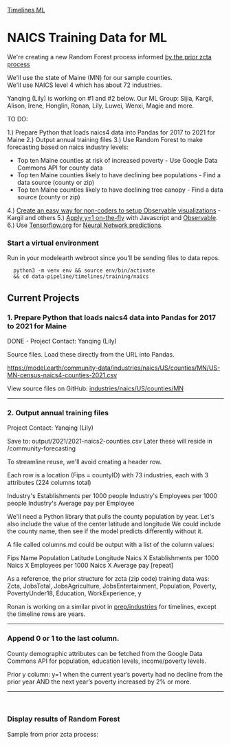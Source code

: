[Timelines ML](../../)

# NAICS Training Data for ML

We're creating a new Random Forest process informed [by the prior zcta process](../../prep/all)

We'll use the state of Maine (MN) for our sample counties.  
We'll use NAICS level 4 which has about 72 industries.

Yanqing (Lily) is working on #1 and #2 below.
Our ML Group: Sijia, Kargil, Alison, Irene, Honglin, Ronan, Lily, Luwei, Wenxi, Magie and more.

TO DO:

1.) Prepare Python that loads naics4 data into Pandas for 2017 to 2021 for Maine
2.) Output annual training files
3.) Use Random Forest to make forecasting based on naics industry levels:
- Top ten Maine counties at risk of increased poverty - Use Google Data Commons API for county data
- Top ten Maine counties likely to have declining bee populations - Find a data source (county or zip)
- Top ten Maine counties likely to have declining tree canopy - Find a data source (county or zip)

4.) [Create an easy way for non-coders to setup Observable visualizations](/data-pipeline/timelines/observable) - Kargil and others
5.) [Apply y=1 on-the-fly](/data-pipeline/research/bees/) with Javascript and [Observable](../../observable/).
6.) Use [Tensorflow.org](https://www.tensorflow.org/js/demos) for [Neural Network predictions](https://www.tensorflow.org/s/results/?q=neural%20networks).

### Start a virtual environment

Run in your modelearth webroot since you'll be sending files to data repos.

      python3 -m venv env && source env/bin/activate
      && cd data-pipeline/timelines/training/naics


## Current Projects

### 1. Prepare Python that loads naics4 data into Pandas for 2017 to 2021 for Maine

DONE - Project Contact: Yanqing (Lily)

Source files. Load these directly from the URL into Pandas.

https://model.earth/community-data/industries/naics/US/counties/MN/US-MN-census-naics4-counties-2021.csv

View source files on GitHub: [industries/naics/US/counties/MN](https://github.com/ModelEarth/community-data/tree/master/industries/naics/US/counties/MN)

---


### 2. Output annual training files

Project Contact: Yanqing (Lily)

Save to: output/2021/2021-naics2-counties.csv
Later these will reside in /community-forecasting

To streamline reuse, we'll avoid creating a header row.

Each row is a location (Fips = countyID) with 73 industries, each with 3 attributes (224 columns total)

Industry's Establishments per 1000 people
Industry's Employees per 1000 people
Industry's Average pay per Employee

We'll need a Python library that pulls the county population by year.
Let's also include the value of the center latitude and longitude
We could include the county name, then see if the model predicts differently without it.

A file called columns.md could be output with a list of the column values:

Fips
Name
Population
Latitude
Longitude
Naics X Establishments per 1000
Naics X Employees per 1000
Naics X Average pay
[repeat]

<!--
Fips, N1111-Firms, N1111-People, N1111-Pay, N2222-Firms, N2222-People, N2222-Pay, ...

The following attribute names are equivalent:

Firms = Establishments
People = Employees
Pay = Payroll
-->

As a reference, the prior structure for zcta (zip code) training data was:
Zcta, JobsTotal, JobsAgriculture, JobsEntertainment, Population, Poverty, PovertyUnder18, Education, WorkExperience, y

Ronan is working on a similar pivot in [prep/industries](../../prep/industries/) for timelines, except the timeline rows are years.

---

### Append 0 or 1 to the last column.

County demographic attributes can be fetched from the Google Data Commons API for population, education levels, income/poverty levels.

Prior y column:
y=1 when the current year’s poverty had no decline from the prior year AND the next year’s poverty increased by 2% or more.
<!--
Applied in
prep/all/zcta_2016.SQL.txt

-- Change from prior year is steady (0%) or increasing, change to next year is increasing by 2% or more.

CASE
      WHEN (prior1.poverty - p.poverty) >= 0 AND (p.poverty - next.poverty) >= 2 THEN 1
      ELSE 0
END

AS y -- the povertyBinary for >= 2% in coming year, and no decline for current year.
-->

---
<br>

### Display results of Random Forest

Sample from prior zcta process: